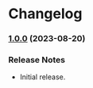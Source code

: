 # Changelog

### [1.0.0](https://github.com/jendave/starsmith-expanded-oracles/commits/main) (2023-08-20)

### Release Notes

* Initial release.
